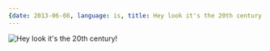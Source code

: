 ```yaml
---
{date: 2013-06-08, language: is, title: Hey look it's the 20th century!, tumblr_id: 52467536411}
---
```


![Hey look it's the 20th century!](img/2013-06-08-hey-look-its-the-20th-century.jpg)
